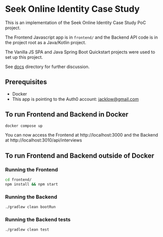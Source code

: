 # Seek Online Identity Case Study

This is an implementation of the Seek Online Identity Case Study PoC project.

The Frontend Javascript app is in `frontend/` and the Backend API code is in the project root as a Java/Kotlin project.

The Vanilla JS SPA and Java Spring Boot Quickstart projects were used to set up this project.

See [docs](./docs) directory for further discussion.

## Prerequisites

- Docker
- This app is pointing to the Auth0 account: jacklow@gmail.com

## To run Frontend and Backend in Docker

```bash
docker compose up
```

You can now access the Frontend at http://localhost:3000 and the Backend at http://localhost:3010/api/interviews

## To run Frontend and Backend outside of Docker

### Running the Frontend

```bash
cd frontend/
npm install && npm start
```

### Running the Backend

```bash
./gradlew clean bootRun
```

### Running the Backend tests

```bash
./gradlew clean test
```

